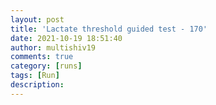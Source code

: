 ```yaml
---
layout: post
title: 'Lactate threshold guided test - 170'
date: 2021-10-19 18:51:40
author: multishiv19
comments: true
category: [runs]
tags: [Run]
description: 
---
```


<div width='100%' class='strava-embed-placeholder' data-embed-type='activity' data-embed-id='6134441618'></div>
<script src='https://strava-embeds.com/embed.js'></script>
